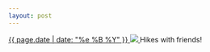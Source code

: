 ```yaml
---
layout: post
---
```


<p>
  <a href="/349">
    <time>{{ page.date | date: "%e %B %Y" }}</time>
    <img src="https://s3.amazonaws.com/life.aaronjgreenberg.com/349.jpg">
  </a>
  Hikes with friends!
</p>
